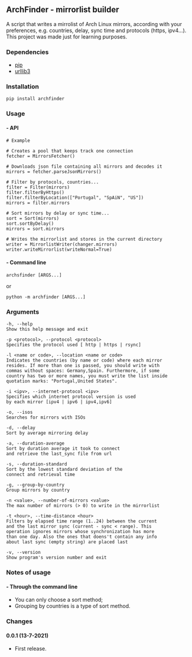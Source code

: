 ## ArchFinder - mirrorlist builder
A script that writes a mirrolist of Arch Linux mirrors, according with your preferences, e.g. countries, delay, sync time and protocols (https, ipv4...). This project was made just for learning purposes.  


### Dependencies
* [pip](https://pip.pypa.io/en/stable/)
* [urllib3](https://urllib3.readthedocs.io/en/latest/index.html)


### Installation
    pip install archfinder


### Usage
#### - API
    # Example

    # Creates a pool that keeps track one connection 
    fetcher = MirrorsFetcher()
    
    # Downloads json file containing all mirrors and decodes it
    mirrors = fetcher.parseJsonMirrors()
    
    # Filter by protocols, countries...
    filter = Filter(mirrors)
    filter.filterByHttps()
    filter.filterByLocation(["Portugal", "SpAiN", "US"])
    mirrors = filter.mirrors
    
    # Sort mirrors by delay or sync time...
    sort = Sort(mirrors)
    sort.sortByDelay()
    mirrors = sort.mirrors

    # Writes the mirrorlist and stores in the current directory
    writer = MirrorlistWriter(changer.mirrors)
    writer.writeMirrorlist(writeNormal=True)

#### - Command line
    archsfinder [ARGS...]

or

    python -m archfinder [ARGS...]


### Arguments
    -h, --help            
    Show this help message and exit
    
    -p <protocol>, --protocol <protocol>
    Specifies the protocol used [ http | https | rsync]
    
    -l <name or code>, --location <name or code>
    Indicates the countries (by name or code) where each mirror 
    resides. If more than one is passed, you should write with 
    commas without spaces: Germany,Spain. Furthermore, if some 
    country has two or more names, you must write the list inside 
    quotation marks: "Portugal,United States".
    
    -i <ipv>, --internet-protocol <ipv>
    Specifies which internet protocol version is used 
    by each mirror [ipv4 | ipv6 | ipv4,ipv6]    
    
    -o, --isos            
    Searches for mirrors with ISOs
  
    -d, --delay           
    Sort by average mirroring delay
  
    -a, --duration-average
    Sort by duration average it took to connect 
    and retrieve the last_sync file from url
    
    -s, --duration-standard
    Sort by the lowest standard deviation of the 
    connect and retrieval time
  
    -g, --group-by-country
    Group mirrors by country
  
    -n <value>, --number-of-mirrors <value>
    The max number of mirrors (> 0) to write in the mirrorlist

    -t <hour>, --time-distance <hour>
    Filters by elapsed time range (1..24) between the current 
    and the last mirror sync (current - sync < range). This 
    operation ignores mirrors whose synchronization has more 
    than one day. Also the ones that doens't contain any info 
    about last sync (empty string) are placed last

    -v, --version         
    Show program's version number and exit


### Notes of usage
#### - Through the command line
* You can only choose a sort method;
* Grouping by countries is a type of sort method.


### Changes 
#### 0.0.1 (13-7-2021)
* First release.